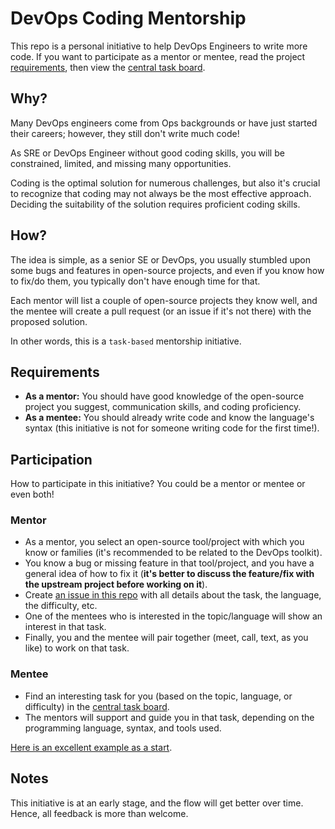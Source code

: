 # DevOps Coding Mentorship

This repo is a personal initiative to help DevOps Engineers to write more code. If you want to participate
as a mentor or mentee, read the project [requirements](#requirements), then view the
[central task board](https://github.com/aabouzaid/devops-coding-mentorship/projects?query=is%3Aopen).

## Why?

Many DevOps engineers come from Ops backgrounds or have just started their careers;
however, they still don't write much code!

As SRE or DevOps Engineer without good coding skills, you will be constrained, limited, and missing many opportunities.

Coding is the optimal solution for numerous challenges, but also it's crucial to recognize that
coding may not always be the most effective approach. Deciding the suitability of the solution requires proficient
coding skills.

## How?

The idea is simple, as a senior SE or DevOps, you usually stumbled upon some bugs and features in open-source projects,
and even if you know how to fix/do them, you typically don't have enough time for that.

Each mentor will list a couple of open-source projects they know well, and the mentee will create a pull request
(or an issue if it's not there) with the proposed solution.

In other words, this is a `task-based` mentorship initiative.

## Requirements

- **As a mentor:** You should have good knowledge of the open-source project you suggest,
  communication skills, and coding proficiency.
- **As a mentee:** You should already write code and know the language's syntax
  (this initiative is not for someone writing code for the first time!).

## Participation

How to participate in this initiative? You could be a mentor or mentee or even both!

### Mentor

- As a mentor, you select an open-source tool/project with which you know or families
  (it's recommended to be related to the DevOps toolkit).
- You know a bug or missing feature in that tool/project, and you have a general idea of how to fix it
  (**it's better to discuss the feature/fix with the upstream project before working on it**).
- Create [an issue in this repo](https://github.com/aabouzaid/devops-coding-mentorship/issues)
  with all details about the task, the language, the difficulty, etc.
- One of the mentees who is interested in the topic/language will show an interest in that task.
- Finally, you and the mentee will pair together (meet, call, text, as you like) to work on that task.

### Mentee

- Find an interesting task for you (based on the topic, language, or difficulty) in the
  [central task board](https://github.com/aabouzaid/devops-coding-mentorship/projects?query=is%3Aopen).
- The mentors will support and guide you in that task, depending on the programming language,
  syntax, and tools used.
  
[Here is an excellent example as a start](https://github.com/aabouzaid/devops-coding-mentorship/issues/2).


## Notes

This initiative is at an early stage, and the flow will get better over time.
Hence, all feedback is more than welcome.
